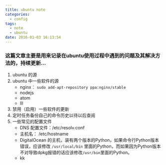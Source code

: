 ```yaml
---
title: ubuntu note
categories:
  - config
tags:
  - note
  - ubuntu
date: 2016-01-03 16:13:54
---
```


### 这篇文章主要是用来记录在ubuntu使用过程中遇到的问题及其解决方法的，持续更新...
<!--more-->
1. ubuntu 的源
2. ubuntu 中一些软件的源
    * nginx： `sudo add-apt-repository ppa:nginx/stable`
    * nodejs
    * atom
    * lll
3. 禁用（启用）一些软件的更新
4. 定时任务备份自己的命令历史以待以后查阅
5. 一些常见的配置文件
    * DNS 配置文件：/etc/resolv.conf
    * 主机名： /etc/hostname
    * DigitalOcean 的主机，装有两个版本的Python，如果命令行Python版本错误，应该修改 `/usr/local/bin` 里面的Python，而如果因为Python版本不对导致dpkg报错的话应该修改`/usr/bin`里面的Python。
    * kk
